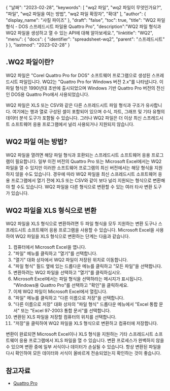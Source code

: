 {
"날짜": "2023-02-28",
  "keywords": [
"wq2 파일",
"wq2 파일이 무엇인가요?",
"파일",
"wq2 파일을 여는 방법",
"wq2 파일 확장자",
"확대"
],
  "author": {
"display_name": "샤킬 파이즈"
},
"draft": "false",
"toc": true,
"title": "WQ2 파일 형식 - DOS 스프레드시트 파일용 Quattro Pro",
  "description":"WQ2 파일 형식과 WQ2 파일을 생성하고 열 수 있는 API에 대해 알아보세요.",
"linktitle": "WQ2",
  "menu": {
    "docs": {
      "identifier": "spreadsheet-wq2",
"parent": "스프레드시트"
}
},
"lastmod": "2023-02-28"
}

## .WQ2 파일이란?

WQ2 파일은 "Corel Quattro Pro for DOS" 소프트웨어 프로그램으로 생성된 스프레드시트 파일입니다. WQ2는 "Quattro Pro for Windows 버전 2.x"를 나타냅니다. 이 파일 형식은 1990년대 초반에 출시되었으며 Windows 기반 Quattro Pro 버전의 전신인 DOS용 Quattro Pro에서 사용되었습니다.

WQ2 파일은 XLS 또는 CSV와 같은 다른 스프레드시트 파일 형식과 구조가 유사합니다. 여기에는 행과 열로 구성된 셀이 포함되어 있으며 수식, 차트, 그래프 및 기타 유형의 데이터 분석 도구가 포함될 수 있습니다. 그러나 WQ2 파일은 더 이상 최신 스프레드시트 소프트웨어 응용 프로그램에서 널리 사용되거나 지원되지 않습니다.

## WQ2 파일 여는 방법?

WQ2 파일을 열려면 해당 파일 형식과 호환되는 스프레드시트 소프트웨어 응용 프로그램이 필요합니다. 일부 이전 버전의 Quattro Pro 또는 Microsoft Excel에서는 WQ2 파일을 열 수 있지만 이러한 소프트웨어 프로그램의 최신 버전에서는 해당 형식을 지원하지 않을 수도 있습니다. 경우에 따라 WQ2 파일을 최신 스프레드시트 소프트웨어 응용 프로그램에서 열기 전에 XLS 또는 CSV와 같이 보다 널리 지원되는 형식으로 변환해야 할 수도 있습니다. WQ2 파일을 다른 형식으로 변환할 수 있는 여러 타사 변환 도구가 있습니다.

## WQ2 파일을 XLS 형식으로 변환

WQ2 파일을 XLS 형식으로 변환하려면 두 파일 형식을 모두 지원하는 변환 도구나 스프레드시트 소프트웨어 응용 프로그램을 사용할 수 있습니다. Microsoft Excel을 사용하여 WQ2 파일을 XLS 형식으로 변환하는 단계는 다음과 같습니다.

1. 컴퓨터에서 Microsoft Excel을 엽니다.
2. "파일" 메뉴를 클릭하고 "열기"를 선택합니다.
3. "열기" 대화 상자에서 WQ2 파일이 저장된 위치로 이동합니다.
4. "파일 형식" 필드 옆에 있는 드롭다운 메뉴를 클릭하고 "모든 파일"을 선택합니다.
5. 변환하려는 WQ2 파일을 선택하고 "열기"를 클릭하십시오.
6. Microsoft Excel에서는 파일 형식을 선택하라는 메시지가 표시됩니다. "Windows용 Quattro Pro"를 선택하고 "확인"을 클릭하세요.
7. 이제 WQ2 파일이 Microsoft Excel에서 열립니다.
8. "파일" 메뉴를 클릭하고 "다른 이름으로 저장"을 선택합니다.
9. "다른 이름으로 저장" 대화 상자의 "파일 형식" 드롭다운 메뉴에서 "Excel 통합 문서" 또는 "Excel 97-2003 통합 문서"를 선택합니다.
10. 변환된 XLS 파일을 저장할 컴퓨터의 위치를 선택합니다.
11. "저장"을 클릭하여 WQ2 파일을 XLS 형식으로 변환하고 컴퓨터에 저장합니다.

변환이 완료되면 Microsoft Excel이나 XLS 형식을 지원하는 기타 스프레드시트 소프트웨어 응용 프로그램에서 XLS 파일을 열 수 있습니다. 변환 프로세스가 완벽하지 않을 수 있으며 변환 중에 일부 서식이나 데이터가 손실될 수 있습니다. 항상 변환된 파일을 다시 확인하여 모든 데이터와 서식이 올바르게 전송되었는지 확인하는 것이 좋습니다.

## 참고자료
* [Quattro Pro](https://en.wikipedia.org/wiki/Quattro_Pro)
